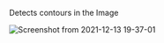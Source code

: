 Detects contours in the Image

![Screenshot from 2021-12-13 19-37-01](https://user-images.githubusercontent.com/69672043/145827068-7df2ed76-d09c-4755-8ec3-91f0ff5e9992.png)

